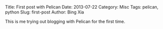 Title: First post with Pelican
Date: 2013-07-22
Category: Misc
Tags: pelican, python
Slug: first-post
Author: Bing Xia

This is me trying out blogging with Pelican for the first time.
